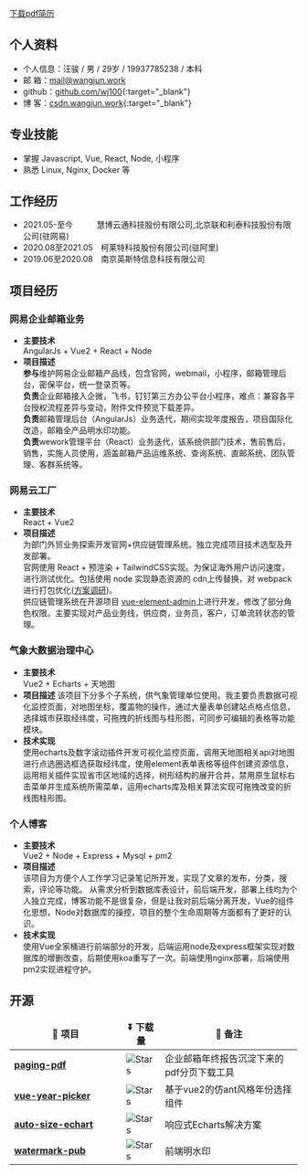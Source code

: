 [下载pdf简历](https://raw.githubusercontent.com/wj100/resume/gh-pages/汪骏（前端）.pdf)

## 个人资料

* 个人信息：汪骏  /  男  /  29岁  /  19937785238  /  本科
* 邮 箱：<mail@wangjun.work>
* github：[github.com/wj100](http://github.com/wj100){:target="_blank"}
* 博 客：[csdn.wangjun.work](http://csdn.wangjun.work){:target="_blank"}

## 专业技能

* 掌握 Javascript, Vue, React, Node, 小程序
* 熟悉 Linux, Nginx, Docker 等

## 工作经历

* 2021.05-至今&emsp;&emsp;&emsp;慧博云通科技股份有限公司,北京联和利泰科技股份有限公司(驻网易)
* 2020.08至2021.05&emsp;柯莱特科技股份有限公司(驻阿里)
* 2019.06至2020.08&emsp;南京英斯特信息科技有限公司

## 项目经历

### 网易企业邮箱业务

* __主要技术__  
    AngularJs + Vue2 + React + Node
* __项目描述__  
    **参与**维护网易企业邮箱产品线，包含官网，webmail，小程序，邮箱管理后台，密保平台，统一登录页等。  
    **负责**企业邮箱接入企微，飞书，钉钉第三方办公平台小程序，难点：兼容各平台授权流程差异与变动，附件文件预览下载差异。  
    **负责**邮箱管理后台（AngularJs）业务迭代，期间实现年度报告，项目国际化改造，邮箱全产品明水印功能。  
    **负责**wework管理平台（React）业务迭代，该系统供部门技术，售前售后，销售，实施人员使用，涵盖邮箱产品运维系统、查询系统、直邮系统、团队管理、客群系统等。

### 网易云工厂

* __主要技术__  
    React + Vue2
* __项目描述__  
    为部门外贸业务探索开发官网+供应链管理系统。独立完成项目技术选型及开发部署。  
    官网使用 React + 预渲染 + TailwindCSS实现。为保证海外用户访问速度，进行测试优化。包括使用 node 实现静态资源的 cdn上传替换，对 webpack进行打包优化([方案调研](https://blog.csdn.net/qq_44472722/article/details/142899417?sharetype=blogdetail&sharerId=142899417&sharerefer=PC&sharesource=qq_44472722&spm=1011.2480.3001.8118))。  
    供应链管理系统在开源项目 [vue-element-admin](https://github.com/PanJiaChen/vue-element-admin)上进行开发，修改了部分角色权限。主要实现对产品业务线，供应商，业务员，客户，订单流转状态的管理。

### 气象大数据治理中心

* __主要技术__  
    Vue2 + Echarts + 天地图
* __项目描述__
    该项目下分多个子系统，供气象管理单位使用。我主要负责数据可视化监控页面，对地图坐标，覆盖物的操作，通过大量表单创建站点格点信息，选择城市获取经纬度，可拖拽的折线图与柱形图，可同步可编辑的表格等功能模块。
* __技术实现__  
    使用echarts及数字滚动插件开发可视化监控页面，调用天地图相关api对地图进行点选圈选框选获取经纬度，使用element表单表格等组件创建资源信息，运用相关插件实现省市区地域的选择，树形结构的展开合并，禁用原生鼠标右击菜单并生成系统所需菜单，运用echarts库及相关算法实现可拖拽改变的折线图柱形图。

### 个人博客

* __主要技术__  
    Vue2 + Node + Express + Mysql + pm2
* __项目描述__  
    该项目为方便个人工作学习记录笔记所开发，实现了文章的发布，分类，搜索，评论等功能。 从需求分析到数据库表设计，前后端开发，部署上线均为个人独立完成，博客功能不是很复杂，但是让我对前后端分离开发，Vue的组件化思想，Node对数据库的操控，项目的整个生命周期等方面都有了更好的认识。
* __技术实现__  
    使用Vue全家桶进行前端部分的开发，后端运用node及express框架实现对数据库的增删改查，后期使用koa重写了一次。前端使用nginx部署，后端使用pm2实现进程守护。

## 开源

<table>
  <thead align="center">
      <tr>
        <td><b>🎁 项目</b></td>
        <td><b>⏬ 下载量</b></td>
        <td><b>💬 备注</b></td>
     </tr>
  </thead>
  <tbody>
    <tr>
      <td style="width:180px"><a href="https://www.npmjs.com/package/paging-pdf"><b>paging-pdf</b></a></td>
      <td><img alt="Stars" src="https://img.shields.io/npm/dt/paging-pdf.svg"/></td>
      <td>企业邮箱年终报告沉淀下来的pdf分页下载工具</td>
    </tr>
    <tr>
      <td style="width:180px"><a href="https://www.npmjs.com/package/vue-year-picker"><b>vue-year-picker</b></a></td>
      <td><img alt="Stars" src="https://img.shields.io/npm/dt/vue-year-picker.svg"/></td>
      <td>基于vue2的仿ant风格年份选择组件</td>
    </tr>
    <tr>
      <td style="width:180px"><a href="https://www.npmjs.com/package/auto-size-echart"><b>auto-size-echart</b></a></td>
      <td><img alt="Stars" src="https://img.shields.io/npm/dt/auto-size-echart.svg"/></td>
      <td>响应式Echarts解决方案</td>
    </tr>
    <tr>
      <td style="width:180px"><a href="https://www.npmjs.com/package/watermark-pub"><b>watermark-pub</b></a></td>
      <td><img alt="Stars" src="https://img.shields.io/npm/dt/watermark-pub.svg"/></td>
      <td>前端明水印</td>
    </tr>
  </tbody>
</table>

